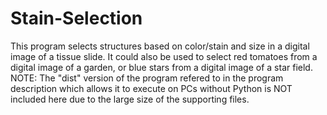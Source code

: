 # Stain-Selection
This program selects structures based on color/stain and size in a digital image of a tissue slide. It could also be used to select red tomatoes from a digital image of a garden, or blue stars from a digital image of a star field.
NOTE: The "dist" version of the program refered to in the program description which allows it to execute on PCs without Python is NOT included here due to the large size of the supporting files.
